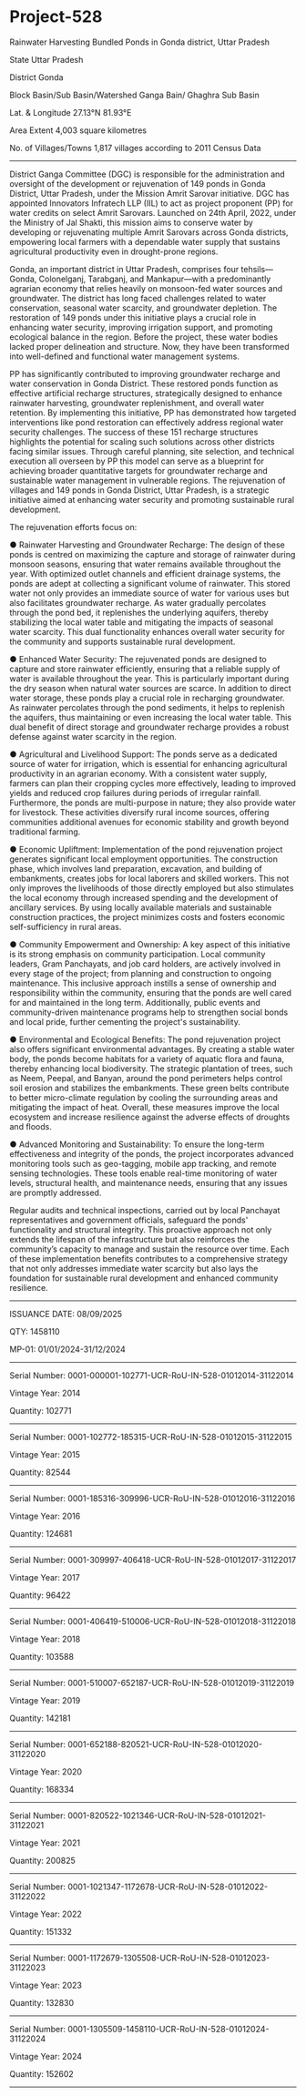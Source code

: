 # Project-528
 Rainwater Harvesting Bundled Ponds in Gonda district, Uttar Pradesh

State Uttar Pradesh

District Gonda

Block Basin/Sub Basin/Watershed Ganga Bain/ Ghaghra Sub Basin

Lat. & Longitude 27.13°N 81.93°E

Area Extent 4,003 square kilometres

No. of Villages/Towns 1,817 villages according to 2011 Census Data
_________
District Ganga Committee (DGC) is responsible for the administration and oversight of the development or
rejuvenation of 149 ponds in Gonda District, Uttar Pradesh, under the Mission Amrit Sarovar initiative. DGC
has appointed Innovators Infratech LLP (IIL) to act as project proponent (PP) for water credits on select Amrit
Sarovars. Launched on 24th April, 2022, under the Ministry of Jal Shakti, this mission aims to conserve water
by developing or rejuvenating multiple Amrit Sarovars across Gonda districts, empowering local farmers with
a dependable water supply that sustains agricultural productivity even in drought-prone regions.

Gonda, an important district in Uttar Pradesh, comprises four tehsils—Gonda, Colonelganj, Tarabganj, and
Mankapur—with a predominantly agrarian economy that relies heavily on monsoon-fed water sources and
groundwater. The district has long faced challenges related to water conservation, seasonal water scarcity,
and groundwater depletion. The restoration of 149 ponds under this initiative plays a crucial role in
enhancing water security, improving irrigation support, and promoting ecological balance in the region.
Before the project, these water bodies lacked proper delineation and structure. Now, they have
been transformed into well-defined and functional water management systems. 

PP has significantly contributed to improving groundwater recharge and water conservation in Gonda
District. These restored ponds function as effective artificial recharge structures, strategically designed to
enhance rainwater harvesting, groundwater replenishment, and overall water retention.
By implementing this initiative, PP has demonstrated how targeted interventions like pond restoration can
effectively address regional water security challenges. The success of these 151 recharge structures
highlights the potential for scaling such solutions across other districts facing similar issues. Through careful
planning, site selection, and technical execution all overseen by PP this model can serve as a blueprint for
achieving broader quantitative targets for groundwater recharge and sustainable water management in
vulnerable regions.
The rejuvenation of villages and 149 ponds in Gonda District, Uttar Pradesh, is a strategic initiative aimed at
enhancing water security and promoting sustainable rural development.

The rejuvenation efforts focus on:

● Rainwater Harvesting and Groundwater Recharge:
The design of these ponds is centred on maximizing the capture and storage of rainwater during
monsoon seasons, ensuring that water remains available throughout the year. With optimized outlet
channels and efficient drainage systems, the ponds are adept at collecting a significant volume of
rainwater. This stored water not only provides an immediate source of water for various uses but
also facilitates groundwater recharge. As water gradually percolates through the pond bed, it
replenishes the underlying aquifers, thereby stabilizing the local water table and mitigating the
impacts of seasonal water scarcity. This dual functionality enhances overall water security for the
community and supports sustainable rural development.

● Enhanced Water Security:
The rejuvenated ponds are designed to capture and store rainwater efficiently, ensuring that a
reliable supply of water is available throughout the year. This is particularly important during the dry
season when natural water sources are scarce. In addition to direct water storage, these ponds play
a crucial role in recharging groundwater. As rainwater percolates through the pond sediments, it
helps to replenish the aquifers, thus maintaining or even increasing the local water table. This dual
benefit of direct storage and groundwater recharge provides a robust defense against water scarcity
in the region.

● Agricultural and Livelihood Support:
The ponds serve as a dedicated source of water for irrigation, which is essential for enhancing agricultural
productivity in an agrarian economy. With a consistent water supply, farmers can plan their cropping
cycles more effectively, leading to improved yields and reduced crop failures during periods of irregular
rainfall. Furthermore, the ponds are multi-purpose in nature; they also provide water for livestock. These
activities diversify rural income sources, offering communities additional avenues for economic stability
and growth beyond traditional farming.

● Economic Upliftment:
Implementation of the pond rejuvenation project generates significant local employment opportunities.
The construction phase, which involves land preparation, excavation, and building of embankments,
creates jobs for local laborers and skilled workers. This not only improves the livelihoods of those directly
employed but also stimulates the local economy through increased spending and the development of
ancillary services. By using locally available materials and sustainable construction practices, the project
minimizes costs and fosters economic self-sufficiency in rural areas.

● Community Empowerment and Ownership:
A key aspect of this initiative is its strong emphasis on community participation. Local community leaders,
Gram Panchayats, and job card holders, are actively involved in every stage of the project; from planning
and construction to ongoing maintenance. This inclusive approach instills a sense of ownership and
responsibility within the community, ensuring that the ponds are well cared for and maintained in the
long term. Additionally, public events and community-driven maintenance programs help to strengthen
social bonds and local pride, further cementing the project's sustainability.

● Environmental and Ecological Benefits:
The pond rejuvenation project also offers significant environmental advantages. By creating a stable
water body, the ponds become habitats for a variety of aquatic flora and fauna, thereby enhancing local
biodiversity. The strategic plantation of trees, such as Neem, Peepal, and Banyan, around the pond
perimeters helps control soil erosion and stabilizes the embankments. These green belts contribute to
better micro-climate regulation by cooling the surrounding areas and mitigating the impact of heat.
Overall, these measures improve the local ecosystem and increase resilience against the adverse effects
of droughts and floods.

● Advanced Monitoring and Sustainability:
To ensure the long-term effectiveness and integrity of the ponds, the project incorporates advanced
monitoring tools such as geo-tagging, mobile app tracking, and remote sensing technologies. These tools
enable real-time monitoring of water levels, structural health, and maintenance needs, ensuring that any
issues are promptly addressed.

Regular audits and technical inspections, carried out by local Panchayat representatives and government
officials, safeguard the ponds' functionality and structural integrity. This proactive approach not only
extends the lifespan of the infrastructure but also reinforces the community’s capacity to manage and
sustain the resource over time.
Each of these implementation benefits contributes to a comprehensive strategy that not only addresses
immediate water scarcity but also lays the foundation for sustainable rural development and enhanced
community resilience.
_____________
ISSUANCE DATE: 08/09/2025

QTY: 1458110

MP-01: 01/01/2024-31/12/2024
____________
Serial Number: 0001-000001-102771-UCR-RoU-IN-528-01012014-31122014

Vintage Year: 2014

Quantity: 102771
___________
Serial Number: 0001-102772-185315-UCR-RoU-IN-528-01012015-31122015

Vintage Year: 2015

Quantity: 82544
___________
Serial Number: 0001-185316-309996-UCR-RoU-IN-528-01012016-31122016

Vintage Year: 2016

Quantity: 124681
__________
Serial Number: 0001-309997-406418-UCR-RoU-IN-528-01012017-31122017

Vintage Year: 2017

Quantity: 96422
__________
Serial Number: 0001-406419-510006-UCR-RoU-IN-528-01012018-31122018

Vintage Year: 2018

Quantity: 103588
___________
Serial Number: 0001-510007-652187-UCR-RoU-IN-528-01012019-31122019

Vintage Year: 2019

Quantity: 142181
___________
Serial Number: 0001-652188-820521-UCR-RoU-IN-528-01012020-31122020

Vintage Year: 2020

Quantity: 168334
_____________
Serial Number: 0001-820522-1021346-UCR-RoU-IN-528-01012021-31122021

Vintage Year: 2021

Quantity: 200825
___________
Serial Number: 0001-1021347-1172678-UCR-RoU-IN-528-01012022-31122022

Vintage Year: 2022

Quantity: 151332
_____________
Serial Number: 0001-1172679-1305508-UCR-RoU-IN-528-01012023-31122023

Vintage Year: 2023

Quantity: 132830
______________
Serial Number: 0001-1305509-1458110-UCR-RoU-IN-528-01012024-31122024

Vintage Year: 2024

Quantity: 152602
_______________










